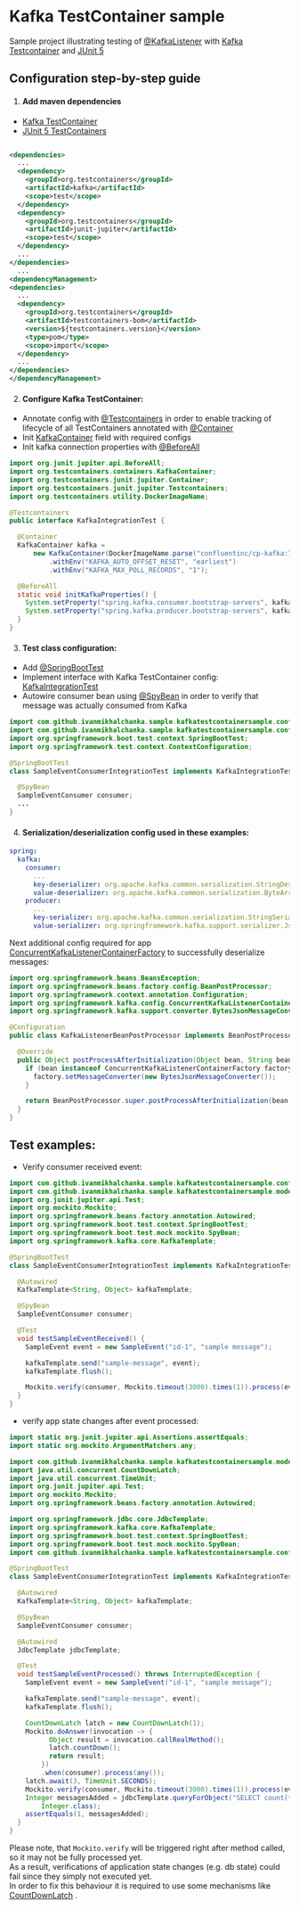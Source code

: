 # Kafka TestContainer sample

Sample project illustrating testing
of [@KafkaListener](https://docs.spring.io/spring-kafka/docs/current/api/org/springframework/kafka/annotation/KafkaListener.html)
with [Kafka Testcontainer](https://www.testcontainers.org/modules/kafka/)
and [JUnit 5](https://junit.org/junit5/)

## Configuration step-by-step guide

1. #### Add maven dependencies

- [Kafka TestContainer](https://www.testcontainers.org/modules/kafka/)
- [JUnit 5 TestContainers](https://www.testcontainers.org/test_framework_integration/junit_5/)

```xml

<dependencies>
  ...
  <dependency>
    <groupId>org.testcontainers</groupId>
    <artifactId>kafka</artifactId>
    <scope>test</scope>
  </dependency>
  <dependency>
    <groupId>org.testcontainers</groupId>
    <artifactId>junit-jupiter</artifactId>
    <scope>test</scope>
  </dependency>
  ...
</dependencies>
  ...
<dependencyManagement>
<dependencies>
  ...
  <dependency>
    <groupId>org.testcontainers</groupId>
    <artifactId>testcontainers-bom</artifactId>
    <version>${testcontainers.version}</version>
    <type>pom</type>
    <scope>import</scope>
  </dependency>
  ...
</dependencies>
</dependencyManagement>
```

2. #### Configure Kafka TestContainer:

- Annotate config with
  [@Testcontainers](https://javadoc.io/doc/org.testcontainers/junit-jupiter/latest/org/testcontainers/junit/jupiter/Testcontainers.html)
  in order to enable tracking of lifecycle of all TestContainers annotated with
  [@Container](https://javadoc.io/doc/org.testcontainers/junit-jupiter/latest/org/testcontainers/junit/jupiter/Container.html)
- Init
  [KafkaContainer](https://www.javadoc.io/doc/org.testcontainers/kafka/latest/org/testcontainers/containers/KafkaContainer.html)
  field with required configs
- Init kafka connection properties with
  [@BeforeAll](https://junit.org/junit5/docs/5.0.0/api/org/junit/jupiter/api/BeforeAll.html)

```java
import org.junit.jupiter.api.BeforeAll;
import org.testcontainers.containers.KafkaContainer;
import org.testcontainers.junit.jupiter.Container;
import org.testcontainers.junit.jupiter.Testcontainers;
import org.testcontainers.utility.DockerImageName;

@Testcontainers
public interface KafkaIntegrationTest {

  @Container
  KafkaContainer kafka =
      new KafkaContainer(DockerImageName.parse("confluentinc/cp-kafka:7.0.1"))
          .withEnv("KAFKA_AUTO_OFFSET_RESET", "earliest")
          .withEnv("KAFKA_MAX_POLL_RECORDS", "1");

  @BeforeAll
  static void initKafkaProperties() {
    System.setProperty("spring.kafka.consumer.bootstrap-servers", kafka.getBootstrapServers());
    System.setProperty("spring.kafka.producer.bootstrap-servers", kafka.getBootstrapServers());
  }
}
```

3. #### Test class configuration:

- Add
  [@SpringBootTest](https://docs.spring.io/spring-boot/docs/current/api/org/springframework/boot/test/context/SpringBootTest.html)
- Implement interface with Kafka TestContainer
  config: [KafkaIntegrationTest](#configure-kafka-testcontainer)
- Autowire consumer bean using
  [@SpyBean](https://docs.spring.io/spring-boot/docs/current/api/org/springframework/boot/test/mock/mockito/SpyBean.html)
  in order to verify that message was actually consumed from Kafka

```java
import com.github.ivanmikhalchanka.sample.kafkatestcontainersample.config.KafkaIntegrationTest;
import com.github.ivanmikhalchanka.sample.kafkatestcontainersample.config.TestKafkaConsumersSpiesBeanPostProcessor;
import org.springframework.boot.test.context.SpringBootTest;
import org.springframework.test.context.ContextConfiguration;

@SpringBootTest
class SampleEventConsumerIntegrationTest implements KafkaIntegrationTest {

  @SpyBean
  SampleEventConsumer consumer;
  ...
}
```

4. #### Serialization/deserialization config used in these examples:

```yaml
spring:
  kafka:
    consumer:
      ...
      key-deserializer: org.apache.kafka.common.serialization.StringDeserializer
      value-deserializer: org.apache.kafka.common.serialization.ByteArrayDeserializer
    producer:
      ...
      key-serializer: org.apache.kafka.common.serialization.StringSerializer
      value-serializer: org.springframework.kafka.support.serializer.JsonSerializer
```

Next additional config required for app
[ConcurrentKafkaListenerContainerFactory](https://docs.spring.io/spring-kafka/api/org/springframework/kafka/config/ConcurrentKafkaListenerContainerFactory.html)
to successfully deserialize messages:

```java
import org.springframework.beans.BeansException;
import org.springframework.beans.factory.config.BeanPostProcessor;
import org.springframework.context.annotation.Configuration;
import org.springframework.kafka.config.ConcurrentKafkaListenerContainerFactory;
import org.springframework.kafka.support.converter.BytesJsonMessageConverter;

@Configuration
public class KafkaListenerBeanPostProcessor implements BeanPostProcessor {

  @Override
  public Object postProcessAfterInitialization(Object bean, String beanName) throws BeansException {
    if (bean instanceof ConcurrentKafkaListenerContainerFactory factory) {
      factory.setMessageConverter(new BytesJsonMessageConverter());
    }

    return BeanPostProcessor.super.postProcessAfterInitialization(bean, beanName);
  }
}
```

## Test examples:

- Verify consumer received event:

```java
import com.github.ivanmikhalchanka.sample.kafkatestcontainersample.config.KafkaIntegrationTest;
import com.github.ivanmikhalchanka.sample.kafkatestcontainersample.model.SampleEvent;
import org.junit.jupiter.api.Test;
import org.mockito.Mockito;
import org.springframework.beans.factory.annotation.Autowired;
import org.springframework.boot.test.context.SpringBootTest;
import org.springframework.boot.test.mock.mockito.SpyBean;
import org.springframework.kafka.core.KafkaTemplate;

@SpringBootTest
class SampleEventConsumerIntegrationTest implements KafkaIntegrationTest {

  @Autowired
  KafkaTemplate<String, Object> kafkaTemplate;

  @SpyBean
  SampleEventConsumer consumer;

  @Test
  void testSampleEventReceived() {
    SampleEvent event = new SampleEvent("id-1", "sample message");

    kafkaTemplate.send("sample-message", event);
    kafkaTemplate.flush();

    Mockito.verify(consumer, Mockito.timeout(3000).times(1)).process(event);
  }
}
```

- verify app state changes after event processed:

```java
import static org.junit.jupiter.api.Assertions.assertEquals;
import static org.mockito.ArgumentMatchers.any;

import com.github.ivanmikhalchanka.sample.kafkatestcontainersample.model.SampleEvent;
import java.util.concurrent.CountDownLatch;
import java.util.concurrent.TimeUnit;
import org.junit.jupiter.api.Test;
import org.mockito.Mockito;
import org.springframework.beans.factory.annotation.Autowired;

import org.springframework.jdbc.core.JdbcTemplate;
import org.springframework.kafka.core.KafkaTemplate;
import org.springframework.boot.test.context.SpringBootTest;
import org.springframework.boot.test.mock.mockito.SpyBean;
import com.github.ivanmikhalchanka.sample.kafkatestcontainersample.config.KafkaIntegrationTest;

@SpringBootTest
class SampleEventConsumerIntegrationTest implements KafkaIntegrationTest {

  @Autowired
  KafkaTemplate<String, Object> kafkaTemplate;

  @SpyBean
  SampleEventConsumer consumer;

  @Autowired
  JdbcTemplate jdbcTemplate;

  @Test
  void testSampleEventProcessed() throws InterruptedException {
    SampleEvent event = new SampleEvent("id-1", "sample message");

    kafkaTemplate.send("sample-message", event);
    kafkaTemplate.flush();

    CountDownLatch latch = new CountDownLatch(1);
    Mockito.doAnswer(invocation -> {
          Object result = invocation.callRealMethod();
          latch.countDown();
          return result;
        })
        .when(consumer).process(any());
    latch.await(3, TimeUnit.SECONDS);
    Mockito.verify(consumer, Mockito.timeout(3000).times(1)).process(event);
    Integer messagesAdded = jdbcTemplate.queryForObject("SELECT count(*) FROM sample_message",
        Integer.class);
    assertEquals(1, messagesAdded);
  }
}
```

Please note, that `Mockito.verify` will be triggered right after method called, so it may not be
fully processed yet.\
As a result, verifications of application state changes (e.g. db state) could fail since they simply
not executed yet.\
In order to fix this behaviour it is required to use some mechanisms like
[CountDownLatch](https://docs.oracle.com/javase/7/docs/api/java/util/concurrent/CountDownLatch.html)
.
